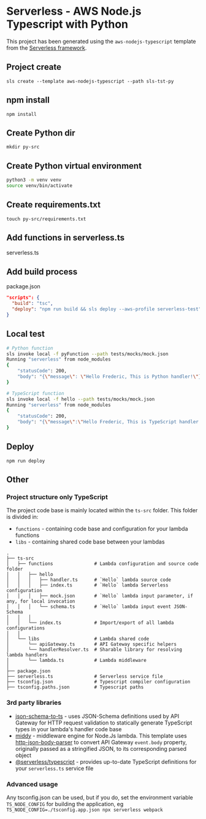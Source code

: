 # Serverless - AWS Node.js Typescript with Python

This project has been generated using the `aws-nodejs-typescript` template from the [Serverless framework](https://www.serverless.com/).

## Project create
`sls create --template aws-nodejs-typescript --path sls-tst-py`

## npm install
`npm install`

## Create Python dir
`mkdir py-src`

## Create Python virtual environment
```bash
python3 -m venv venv
source venv/bin/activate
```

## Create requirements.txt
`touch py-src/requirements.txt`

## Add functions in serverless.ts
serverless.ts

## Add build process
package.json
```json
"scripts": {
  "build": "tsc",
  "deploy": "npm run build && sls deploy --aws-profile serverless-test"
}
```

## Local test
```bash
# Python function
sls invoke local -f pyFunction --path tests/mocks/mock.json
Running "serverless" from node_modules
{
    "statusCode": 200,
    "body": "{\"message\": \"Hello Frederic, This is Python handler!\"}"
}

# TypeScript function
sls invoke local -f hello --path tests/mocks/mock.json
Running "serverless" from node_modules
{
    "statusCode": 200,
    "body": "{\"message\":\"Hello Frederic, This is TypeScript handler!\",\"event\":{\"headers\":{\"Content-Type\":\"application/json\"},\"body\":{\"name\":\"Frederic\"},\"rawBody\":\"{\\\"name\\\": \\\"Frederic\\\"}\"}}"
}
```

## Deploy
`npm run deploy`

## Other

### Project structure only TypeScript

The project code base is mainly located within the `ts-src` folder. This folder is divided in:

- `functions` - containing code base and configuration for your lambda functions
- `libs` - containing shared code base between your lambdas

```
.
├── ts-src
│   ├── functions               # Lambda configuration and source code folder
│   │   ├── hello
│   │   │   ├── handler.ts      # `Hello` lambda source code
│   │   │   ├── index.ts        # `Hello` lambda Serverless configuration
│   │   │   ├── mock.json       # `Hello` lambda input parameter, if any, for local invocation
│   │   │   └── schema.ts       # `Hello` lambda input event JSON-Schema
│   │   │
│   │   └── index.ts            # Import/export of all lambda configurations
│   │
│   └── libs                    # Lambda shared code
│       └── apiGateway.ts       # API Gateway specific helpers
│       └── handlerResolver.ts  # Sharable library for resolving lambda handlers
│       └── lambda.ts           # Lambda middleware
│
├── package.json
├── serverless.ts               # Serverless service file
├── tsconfig.json               # Typescript compiler configuration
├── tsconfig.paths.json         # Typescript paths
```

### 3rd party libraries

- [json-schema-to-ts](https://github.com/ThomasAribart/json-schema-to-ts) - uses JSON-Schema definitions used by API Gateway for HTTP request validation to statically generate TypeScript types in your lambda's handler code base
- [middy](https://github.com/middyjs/middy) - middleware engine for Node.Js lambda. This template uses [http-json-body-parser](https://github.com/middyjs/middy/tree/master/packages/http-json-body-parser) to convert API Gateway `event.body` property, originally passed as a stringified JSON, to its corresponding parsed object
- [@serverless/typescript](https://github.com/serverless/typescript) - provides up-to-date TypeScript definitions for your `serverless.ts` service file

### Advanced usage

Any tsconfig.json can be used, but if you do, set the environment variable `TS_NODE_CONFIG` for building the application, eg `TS_NODE_CONFIG=./tsconfig.app.json npx serverless webpack`

